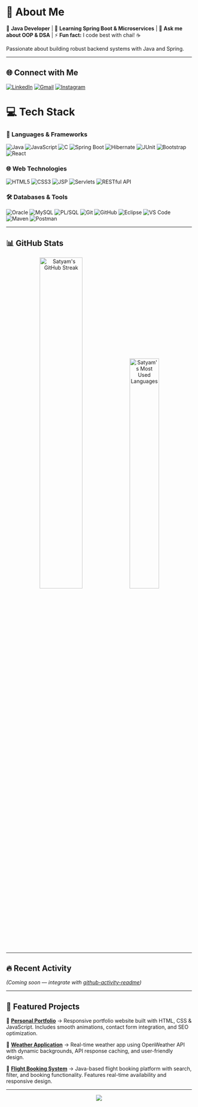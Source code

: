 # 💫 About Me  
🔭 **Java Developer** | 🌱 **Learning Spring Boot & Microservices** | 💬 **Ask me about OOP & DSA** | ⚡ **Fun fact:** I code best with chai! ☕  

Passionate about building robust backend systems with Java and Spring.  

---

## 🌐 Connect with Me  
[![LinkedIn](https://img.shields.io/badge/LinkedIn-%230077B5.svg?logo=linkedin&logoColor=white)](https://linkedin.com/in/satyampyasi21/) 
[![Gmail](https://img.shields.io/badge/Gmail-D14836?logo=gmail&logoColor=white)](mailto:satyampyasi565@gmail.com) 
[![Instagram](https://img.shields.io/badge/Instagram-%23E4405F.svg?logo=Instagram&logoColor=white)](https://instagram.com/satyam_o07)

# 💻 Tech Stack  

### 🚀 Languages & Frameworks  
![Java](https://img.shields.io/badge/Java-ED8B00?logo=openjdk&logoColor=white) 
![JavaScript](https://img.shields.io/badge/JavaScript-F7DF1E?logo=javascript&logoColor=black) 
![C](https://img.shields.io/badge/C-A8B9CC?logo=c&logoColor=black) 
![Spring Boot](https://img.shields.io/badge/Spring%20Boot-6DB33F?logo=springboot&logoColor=white) 
![Hibernate](https://img.shields.io/badge/Hibernate-59666C?logo=hibernate&logoColor=white) 
![JUnit](https://img.shields.io/badge/JUnit-25A162?logo=junit5&logoColor=white) 
![Bootstrap](https://img.shields.io/badge/Bootstrap-7952B3?logo=bootstrap&logoColor=white) 
![React](https://img.shields.io/badge/React-20232A?logo=react&logoColor=61DAFB)  

### 🌐 Web Technologies  
![HTML5](https://img.shields.io/badge/HTML5-E34F26?logo=html5&logoColor=white) 
![CSS3](https://img.shields.io/badge/CSS3-1572B6?logo=css3&logoColor=white) 
![JSP](https://img.shields.io/badge/JSP-007396?logo=java&logoColor=white) 
![Servlets](https://img.shields.io/badge/Servlets-4B8BBE?logo=java&logoColor=white) 
![RESTful API](https://img.shields.io/badge/REST-02569B?logo=rest&logoColor=white)  

### 🛠️ Databases & Tools  
![Oracle](https://img.shields.io/badge/Oracle-F80000?logo=oracle&logoColor=white) 
![MySQL](https://img.shields.io/badge/MySQL-4479A1?logo=mysql&logoColor=white) 
![PL/SQL](https://img.shields.io/badge/PL%2FSQL-F80000?logo=oracle&logoColor=white) 
![Git](https://img.shields.io/badge/Git-F05032?logo=git&logoColor=white) 
![GitHub](https://img.shields.io/badge/GitHub-181717?logo=github&logoColor=white) 
![Eclipse](https://img.shields.io/badge/Eclipse-2C2255?logo=eclipse&logoColor=white) 
![VS Code](https://img.shields.io/badge/VS%20Code-007ACC?logo=visualstudiocode&logoColor=white) 
![Maven](https://img.shields.io/badge/Maven-C71A36?logo=apachemaven&logoColor=white) 
![Postman](https://img.shields.io/badge/Postman-FF6C37?logo=postman&logoColor=white)  

---

## 📊 GitHub Stats  
<div align="center">
  <img width="48%" src="https://github-readme-streak-stats-eight.vercel.app/?user=satyampyasi&theme=radical&border_radius=10&count_private=true" alt="Satyam's GitHub Streak" />

  <img width="40%" src="https://github-readme-stats.vercel.app/api/top-langs?username=satyampyasi&theme=radical&layout=compact&hide=css&langs_count=8&border_radius=10" alt="Satyam's Most Used Languages" />
</div>  

---

## 🔥 Recent Activity  
<!--START_SECTION:activity-->  
*(Coming soon — integrate with [github-activity-readme](https://github.com/jamesgeorge007/github-activity-readme))*  
<!--END_SECTION:activity-->  

---

## 📌 Featured Projects  
🔹 [**Personal Portfolio**](https://satyampyasi.netlify.app/) → Responsive portfolio website built with HTML, CSS & JavaScript. Includes smooth animations, contact form integration, and SEO optimization.  

🔹 [**Weather Application**](https://weathersaty.netlify.app/) → Real-time weather app using OpenWeather API with dynamic backgrounds, API response caching, and user-friendly design.  

🔹 [**Flight Booking System**](https://flightbookingsystem21.netlify.app/) → Java-based flight booking platform with search, filter, and booking functionality. Features real-time availability and responsive design.  

---

<p align="center">  
  <img src="https://visitcount.itsvg.in/api?id=satyampyasi&color=6&icon=6&pretty=true" />  
</p>  

 
